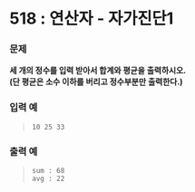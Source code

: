 # 518 : 연산자 - 자가진단1

### 문제

**세 개의 정수를 입력 받아서 합계와 평균을 출력하시오.  
(단 평균은 소수 이하를 버리고 정수부분만 출력한다.)**

### 입력 예
>     10 25 33


### 출력 예
>     sum : 68
>     avg : 22
